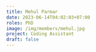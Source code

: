```yaml
---
title: Mehul Parmar
date: 2023-06-14T04:02:03+07:00
roles: PhD
image: /img/members/mehul.jpg
project: Coding Assistant
draft: false
---
```



